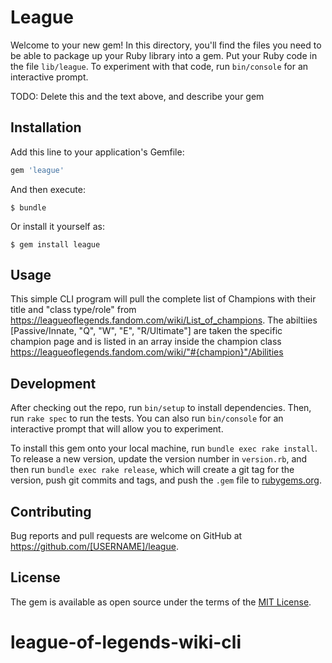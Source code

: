 # League

Welcome to your new gem! In this directory, you'll find the files you need to be able to package up your Ruby library into a gem. Put your Ruby code in the file `lib/league`. To experiment with that code, run `bin/console` for an interactive prompt.

TODO: Delete this and the text above, and describe your gem

## Installation

Add this line to your application's Gemfile:

```ruby
gem 'league'
```

And then execute:

    $ bundle

Or install it yourself as:

    $ gem install league

## Usage

This simple CLI program will pull the complete list of Champions with their title and "class type/role" from 
https://leagueoflegends.fandom.com/wiki/List_of_champions. 
The abiltiies [Passive/Innate, "Q", "W", "E", "R/Ultimate"] are taken the specific champion page  and is listed in an array inside the champion class https://leagueoflegends.fandom.com/wiki/"#{champion}"/Abilities

## Development

After checking out the repo, run `bin/setup` to install dependencies. Then, run `rake spec` to run the tests. You can also run `bin/console` for an interactive prompt that will allow you to experiment.

To install this gem onto your local machine, run `bundle exec rake install`. To release a new version, update the version number in `version.rb`, and then run `bundle exec rake release`, which will create a git tag for the version, push git commits and tags, and push the `.gem` file to [rubygems.org](https://rubygems.org).

## Contributing

Bug reports and pull requests are welcome on GitHub at https://github.com/[USERNAME]/league.

## License

The gem is available as open source under the terms of the [MIT License](https://opensource.org/licenses/MIT).
# league-of-legends-wiki-cli
